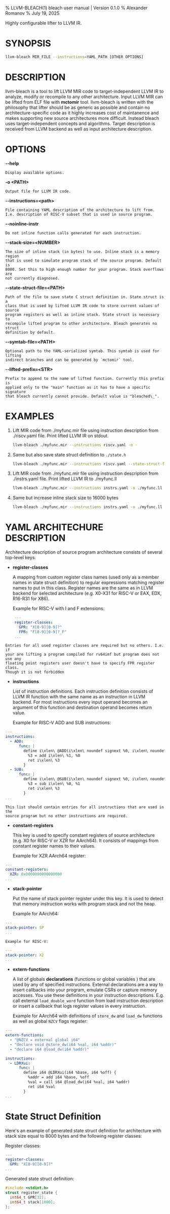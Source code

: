 % LLVM-BLEACH(1) bleach user manual | Version 0.1.0 % Alexander Romanov % July 19, 2025

Highly configurable lifter to LLVM IR.

# SYNOPSIS

```sh
llvm-bleach MIR_FILE --instructions=YAML_PATH [OTHER OPTIONS]
```

# DESCRIPTION

llvm-bleach is a tool to lift LLVM MIR code to target-independent LLVM IR to analyze, modify or recompile to any other
architecture. Input LLVM MIR can be lifted from ELF file with **mctomir** tool. llvm-bleach is written with the
philosophy that lifter should be as generic as possible and contain no architecture-specific code as it highly increases
cost of maintanence and makes supporting new source architectures more difficult. Instead bleach uses target-independent
concepts and algorithms. Target description is received from LLVM backend as well as input architecture description.

# OPTIONS

**--help**

```
Display available options.
```

**-o \<PATH>**

```
Output file for LLVM IR code.
```

**--instructions=\<path>**

```
File containing YAML description of the architecture to lift from.
I.e. description of RISC-V subset that is used in source program.
```

**--noinline-instr**

```
Do not inline function calls generated for each instruction.
```

**--stack-size=\<NUMBER>**

```
The size of inline stack (in bytes) to use. Inline stack is a memory region
that is used to simulate program stack of the source program. Default is
8000. Set this to high enough number for your program. Stack overflows are
not currently diagnosed.
```

**--state-struct-file=\<PATH>**

```
Path of the file to save state C struct definition in. State struct is a
class that is used by lifted LLVM IR code to store current values of source
program registers as well as inline stack. State struct is necessary to
recompile lifted program to other architecture. Bleach generates no struct
definition by default.
```

**--symtab-file=\<PATH>**

```
Optional path to the YAML-serialized symtab. This symtab is used for lifting
indirect branches and can be generated by `mctomir` tool.
```

**--lifted-prefix=\<STR>**

```
Prefix to append to the name of lifted function. Currently this prefix is
applied only to the "main" function as it has to have a specific signature
that bleach currently cannot provide. Default value is "bleached\_".
```

# EXAMPLES

1. Lift MIR code from ./myfunc.mir file using instruction description from ./riscv.yaml file. Print lifted LLVM IR on
   stdout.

   ```sh
   llvm-bleach ./myfunc.mir --instructions riscv.yaml -o -
   ```

1. Same but also save state struct definition to `./state.h`

   ```sh
   llvm-bleach ./myfunc.mir --instructions riscv.yaml --state-struct-file=./state.h -o -
   ```

1. Lift MIR code from ./myfunc.mir file using instruction description from ./instrs.yaml file. Print lifted LLVM IR to
   ./myfunc.ll

   ```sh
   llvm-bleach ./myfunc.mir --instructions instrs.yaml -o ./myfunc.ll
   ```

1. Same but increase inline stack size to 16000 bytes

   ```sh
   llvm-bleach ./myfunc.mir --instructions instrs.yaml -o ./myfunc.ll --stack-size 16000
   ```

# YAML ARCHITECHURE DESCRIPTION

Architecture description of source program architecture consists of several top-level keys.

- **register-classes**

  A mapping from custom register class names (used only as a member names in state struct definition) to regular
  expressions matching register names to put in this class. Register names are the same as in LLVM backend for selected
  architecture (e.g. X0-X31 for RISC-V or EAX, EDX, R16-R31 for X86).

  Example for RISC-V with I and F extensions:

```yaml
    ---
    register-classes:
      GPR: "X[0-9][0-9]?"
      FPR: "F[0-9][0-9]?_F"
    ...
```

```
Entries for all used register classes are required but no others. I.e. if
your are lifting a program compiled for rv64imf but program does not use any
floating point registers user doesn't have to specify FPR register class.
Though it is not forbidden
```

- **instructions**

  List of instruction definitions. Each instruction definition consists of LLVM IR function with the same name as an
  instruction in LLVM backend. For most instructions every input operand becomes an argument of this function and
  destination operand becomes return value.

  Example for RISC-V ADD and SUB instructions:

```yaml
---
instructions:
  - ADD:
      func: |
        define i\xlen\ @ADD(i\xlen\ noundef signext %0, i\xlen\ noundef signext %1) {
          %3 = add i\xlen\ %1, %0
          ret i\xlen\ %3
        }
  - SUB:
      func: |
        define i\xlen\ @SUB(i\xlen\ noundef signext %0, i\xlen\ noundef signext %1) {
          %3 = sub i\xlen\ %0, %1
          ret i\xlen\ %3
        }
...
```

```
This list should contain entries for all instructions that are used in the
source program but no other instructions are required. 
```

- **constant-registers**

  This key is used to specify constant registers of source architecture (e.g. X0 for RISC-V or XZR for AArch64). It
  consists of mappings from constant register names to their values.

  Example for XZR AArch64 register:

```yaml
---
constant-registers:
  XZR: 0x0000000000000000
...
```

- **stack-pointer**

  Put the name of stack pointer register under this key. It is used to detect that memory instruction works with program
  stack and not the heap.

  Example for AArch64:

```yaml
---
stack-pointer: SP
...
```

```
Example for RISC-V:
```

```yaml
---
stack-pointer: X2
...
```

- **extern-functions**

  A list of globals **declarations** (functions or global variables ) that are used by any of specified instructions.
  External declarations are a way to insert callbacks into your program, emulate CSRs or capture memory accesses. You
  use these definitions in your instruction descriptions. E.g. call external `load_double_word` function from load
  instruction description or insert a callback that logs register values in every instruction.

  Example for AArch64 with definitions of `store_dw` and `load_dw` functions as well as global `NZCV` flags register:

```yaml
---
extern-functions:
  - "@NZCV = external global i64"
  - "declare void @store_dw(i64 %val, i64 %addr)"
  - "declare i64 @load_dw(i64 %addr)"

instructions:
  - LDRXui:
      func: |
        define i64 @LDRXui(i64 %base, i64 %off) {
          %addr = add i64 %base, %off
          %val = call i64 @load_dw(i64 %val, i64 %addr)
          ret i64 %val
        }
...
```

# State Struct Definition

Here's an example of generated state struct definition for architecture with stack size equal to 8000 bytes and the
following register classes:

Register classes:

```yaml
---
register-classes:
  GPR: "X[0-9][0-9]?"
...
```

Generated state struct definition:

```C
#include <stdint.h>
struct register_state {
  int64_t GPR[32];
  int64_t stack[1000];
};
```
